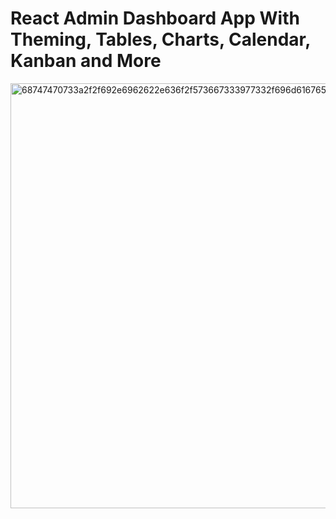 # React Admin Dashboard App With Theming, Tables, Charts, Calendar, Kanban and More
<img width="680" alt="68747470733a2f2f692e6962622e636f2f573667333977332f696d6167652e706e67" src="https://user-images.githubusercontent.com/89571043/198705988-55399087-6704-45e2-a45a-616c998ee15d.png">
